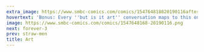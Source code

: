 ```yaml
---
extra_image: https://www.smbc-comics.com/comics/154764818820190116after.png
hovertext: 'Bonus: Every ''but is it art'' conversation maps to this one.'
image: https://www.smbc-comics.com/comics/1547648168-20190116.png
next: forever-3
prev: straw-men
title: Art
---
```

